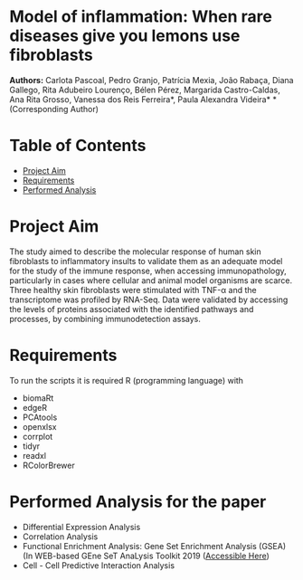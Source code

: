 # Model of inflammation: When rare diseases give you lemons use fibroblasts

**Authors:** Carlota Pascoal, Pedro Granjo, Patrícia Mexia, João Rabaça, Diana Gallego, Rita Adubeiro Lourenço, Bélen Pérez, Margarida Castro-Caldas, Ana Rita Grosso, Vanessa dos Reis Ferreira*, Paula Alexandra Videira* 
*(Corresponding Author)


# Table of Contents

- [Project Aim](#project-aim)
- [Requirements](#requirements)
- [Performed Analysis](#performed-analysis-for-the-paper)

# Project Aim

The study aimed to describe the molecular response of human skin fibroblasts to inflammatory insults to validate them as an adequate model for the study of the immune response, when accessing immunopathology, particularly in cases where cellular and animal model organisms are scarce. Three healthy skin fibroblasts were stimulated with TNF-α and the transcriptome was profiled by RNA-Seq. Data were validated by accessing the levels of proteins associated with the identified pathways and processes, by combining immunodetection assays.


# Requirements

To run the scripts it is required R (programming language) with

- biomaRt
- edgeR
- PCAtools
- openxlsx
- corrplot
- tidyr
- readxl
- RColorBrewer

# Performed Analysis for the paper

- Differential Expression Analysis
- Correlation Analysis
- Functional Enrichment Analysis: Gene Set Enrichment Analysis (GSEA) (In WEB-based GEne SeT AnaLysis Toolkit 2019 ([Accessible Here](http://www.webgestalt.org/))
- Cell - Cell Predictive Interaction Analysis
